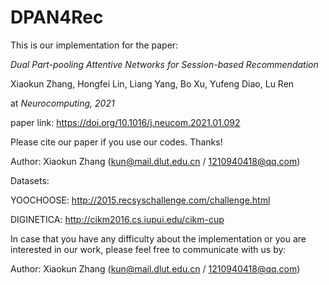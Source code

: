 # DPAN4Rec
This is our implementation for the paper:

_Dual Part-pooling Attentive Networks for Session-based Recommendation_ 

Xiaokun Zhang, Hongfei Lin, Liang Yang, Bo Xu, Yufeng Diao, Lu Ren

at _Neurocomputing, 2021_

paper link: https://doi.org/10.1016/j.neucom.2021.01.092

Please cite our paper if you use our codes. Thanks!

Author: Xiaokun Zhang (kun@mail.dlut.edu.cn / 1210940418@qq.com)

Datasets:

YOOCHOOSE: http://2015.recsyschallenge.com/challenge.html

DIGINETICA: http://cikm2016.cs.iupui.edu/cikm-cup

In case that you have any difficulty about the implementation or you are interested in our work, please feel free to communicate with us by:

Author: Xiaokun Zhang (kun@mail.dlut.edu.cn / 1210940418@qq.com)
